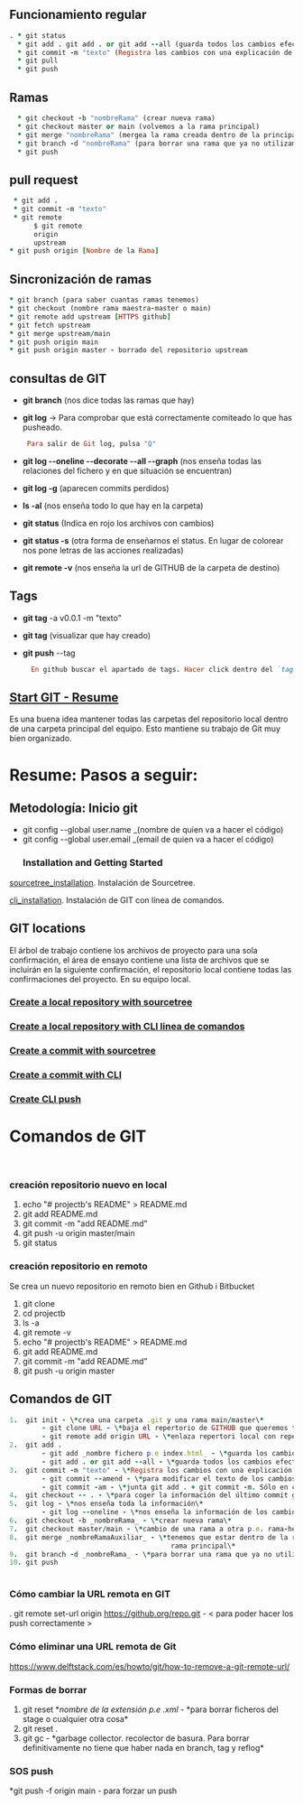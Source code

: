 ## Funcionamiento regular

```ruby 
. * git status
  * git add . git add . or git add --all (guarda todos los cambios efectuados hasta el momento)
  * git commit -m "texto" (Registra los cambios con una explicación de los cambios)
  * git pull
  * git push
```
## Ramas

```ruby
  * git checkout -b "nombreRama" (crear nueva rama)
  * git checkout master or main (volvemos a la rama principal)
  * git merge "nombreRama" (mergea la rama creada dentro de la principal)
  * git branch -d "nombreRama" (para borrar una rama que ya no utilizamos)
  * git push
```  

## pull request
 ```ruby
  * git add .
  * git commit -m "texto"
  * git remote 
       $ git remote
       origin
       upstream
 * git push origin [Nombre de la Rama]
```  
## Sincronización de ramas
 ```ruby
 * git branch (para saber cuantas ramas tenemos)
 * git checkout (nombre rama maestra-master o main)
 * git remote add upstream [HTTPS github]
 * git fetch upstream
 * git merge upstream/main
 * git push origin main
 * git push origin master - borrado del repositorio upstream
 ``` 
## consultas de GIT
 - <b>git branch</b> (nos dice todas las ramas que hay)

 - <b>git log</b> -> Para comprobar que está correctamente comiteado lo que has pusheado.
    ```ruby
     Para salir de Git log, pulsa "Q" 
    ```
 - <b>git log --oneline --decorate --all --graph</b> (nos enseña todas las relaciones del fichero y en que situación se encuentran)
 - <b>git log -g</b> (aparecen commits perdidos)
 - <b>ls -al</b> (nos enseña todo lo que hay en la carpeta)
 - <b>git status</b> (Indica en rojo los archivos con cambios)
 - <b>git status -s</b> (otra forma de enseñarnos el status. En lugar de colorear nos pone letras de las acciones realizadas)
 - <b>git remote -v</b> (nos enseña la url de GITHUB de la carpeta de destino)

## Tags
 - <b>git tag</b> -a v0.0.1 -m "texto"
 - <b>git tag</b> (visualizar que hay creado)
 - <b>git push</b> --tag
 
   ```ruby
     En github buscar el apartado de tags. Hacer click dentro del `tag, edit tag para escribir descripción del tag` 
    ```
  
## [Start GIT - Resume](https://docs.github.com/es/github/writing-on-github/getting-started-with-writing-and-formatting-on-github)
Es una buena idea mantener todas las carpetas del repositorio local dentro de una carpeta principal del equipo. Esto mantiene su trabajo de Git muy bien organizado.
# Resume: Pasos a seguir:
## Metodología: Inicio git
* git config --global user.name _(nombre de quien va a hacer el código)
* git config --global user.email _(email de quien va a hacer el código)
  ### Installation and Getting Started
[sourcetree_installation](https://github.com/ConxiCR/youtube-git/blob/61c182b0a38ef98787268f212a8c6f4e72ad2f43/lab3_1_02a_sourcetree_installation.pdf). Instalación de Sourcetree.

[cli_installation](https://github.com/ConxiCR/youtube-git/blob/9b223dc65b07a7a2dc8f4eae38729bd9392ed8fb/lab3_1_02b_cli_installation.pdf). Instalación de GIT con línea de comandos.
## GIT locations
 El árbol de trabajo contiene los archivos de proyecto para una sola confirmación, el área de ensayo contiene una lista de archivos que se incluirán en la siguiente confirmación, el repositorio local contiene todas las confirmaciones del proyecto. En su equipo local.
### [Create a local repository with sourcetree](https://github.com/ConxiCR/youtube-git/blob/ef2daeb333039fe5d2b2e965f9a7ee0d317f8b57/GITInstructions/lab3_1_03a_sourcetree_create_local_repository.pdf)
### [Create a local repository with CLI linea de comandos](https://github.com/ConxiCR/youtube-git/blob/be6415ceae39b132e06f78acde195f0888aac25b/GITInstructions/lab3_1_03b_cli_create_local_repositoryWithGit.pdf)
### [Create a commit with sourcetree](https://github.com/ConxiCR/youtube-git/blob/c730e2eaa06ea4d124421fde64372601f4ddd6c3/GITInstructions/lab3_1_04a_sourcetree_commit.pdf)
### [Create a commit with CLI](https://github.com/ConxiCR/youtube-git/blob/c730e2eaa06ea4d124421fde64372601f4ddd6c3/GITInstructions/lab3_1_04b_cli_commit.pdf)
### [Create CLI push](https://github.com/ConxiCR/youtube-git/blob/38777e68c6f36881972fc94c5068bf13069862ea/GITInstructions/lab3_1_04b_cli_commit.pdf)

# Comandos de GIT
<br>

### creación repositorio nuevo en local
1. echo "# projectb's README" > README.md
2. git add README.md
3. git commit -m "add README.md"
4. git push -u origin master/main
5. git status
### creación repositorio en remoto
Se crea un nuevo repositorio en remoto bien en Github i Bitbucket
1. git clone
2. cd projectb
3. ls -a
4. git remote -v
5. echo "# projectb's README" > README.md
6. git add README.md
7. git commit -m "add README.md"
8. git push -u origin master

## Comandos de GIT
```ruby 
1.  git init - \*crea una carpeta .git y una rama main/master\*
        - git clone URL - \*baja el repertorio de GITHUB que queremos trabajar a local\*
        - git remote add origin URL - \*enlaza repertori local con repertorio en la nube vacio\*
2.  git add .
        - git add _nombre fichero p.e index.html_ - \*guarda los cambios efectuados en este fichero. Podemos ecoger que queremos guardar\*
        - git add . or git add --all - \*guarda todos los cambios efectuados hasta el momento\*
3.  git commit -m "texto" - \*Registra los cambios con una explicación de los cambios\*
        - git commit --amend - \*para modificar el texto de los cambios hechos anteriormente en la escritura de commits\*
        - git commit -am - \*junta git add . + git commit -m. Sólo en casos de seguimientos continuos\*
4.  git checkout -- . - \*para coger la información del último commit guardado en caso de error. Vuelta atrà de un commit\*
5.  git log - \*nos enseña toda la información\*
        - git log --oneline - \*nos enseña la información de los cambios pero sólo una línea\*
6.  git checkout -b _nombreRama_ - \*crear nueva rama\*
7.  git checkout master/main - \*cambio de una rama a otra p.e. rama-heroes a main\*
8.  git merge _nombreRamaAuxiliar_ - \*tenemos que estar dentro de la rama principal main/master y le indicamos que rama queremos incluir la información en la
                                        rama principal\*
9.  git branch -d _nombreRama_ - \*para borrar una rama que ya no utilizamos\*
10. git push
 
```
### Cómo cambiar la URL remota en GIT
. git remote set-url origin https://github.org/repo.git - < para poder hacer los push correctamente >

### Cómo eliminar una URL remota de Git
https://www.delftstack.com/es/howto/git/how-to-remove-a-git-remote-url/



### Formas de borrar
1. git reset *_nombre de la extensión p.e .xml_ - \*para borrar ficheros del stage o cualquier otra cosa\*
2. git reset .
3. git gc - \*garbage collector. recolector de basura. Para borrar definitivamente no tiene que haber nada en branch, tag y reflog\*

### SOS push
*git push -f origin main - para forzar un push
<!--
- Una etiqueta de rama es una referencia que apunta a la punta de la rama.
- HEAD es una referencia que apunta a la confirmación actual.
- Cree etiquetas para colocar etiquetas en confirmaciones específicas.
- Las etiquetas no se envían automáticamente a repositorios remotos.
- Una etiqueta de rama es una referencia que apunta a la punta de la rama.
- HEAD es una referencia que apunta a la confirmación actual.
- En los comandos de Git use ~ y ^ para referirse convenientemente a confirmaciones anteriores.
- Cree etiquetas para colocar etiquetas en confirmaciones específicas.
- Las etiquetas no se envían automáticamente a un repositorio remoto.


<!--
    Git status -> Mirar si tienes modificaciones tuyas y si existe algún pull o push
    Git fetch -> Por si acaso tus ramas no se han actualizado correctamente, esto NO actualiza los ficheros de las ramas, sólo el estado de esa rama
    Git status -> Para verificar de nuevo modificaciones, pull y pushs
    Git pull -> Ahora sí descargas las actualizaciones
    Git add/commit/... -> Ahora guardas tus modificaciones
    Git status -> Miras que siga sin necesitar un pull, por si las moscas
    Git push -> Subes tus datos
    Git status -> Compruebas que está todo correctamente-->

